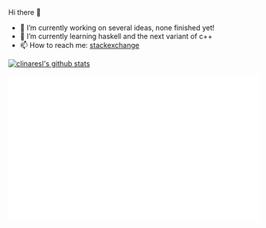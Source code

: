 Hi there 👋

- 🔭 I’m currently working on several ideas, none finished yet!
- 🌱 I’m currently learning haskell and the next variant of c++
- 📫 How to reach me: [stackexchange](https://cs.stackexchange.com/users/1337/carlos-linares-l%c3%b3pez?tab=topactivity)

[![clinaresl's github stats](https://github-readme-stats.vercel.app/api?username=clinaresl)](https://github.com/clinaresl/github-readme-stats)

![](https://github.com/clinaresl/github-stats/blob/master/generated/overview.svg)
